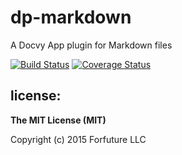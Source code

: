 
# dp-markdown

A Docvy App plugin for Markdown files

[![Build Status](https://travis-ci.org/GochoMugo/dp-markdown.svg?branch=develop)](https://travis-ci.org/GochoMugo/dp-markdown) [![Coverage Status](https://coveralls.io/repos/GochoMugo/dp-markdown/badge.svg?branch=develop)](https://coveralls.io/r/GochoMugo/dp-markdown?branch=develop)


## license:

__The MIT License (MIT)__

Copyright (c) 2015 Forfuture LLC

